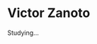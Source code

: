 # Victor Zanoto
Studying...



<!---
Pheerkad/Pheerkad is a ✨ special ✨ repository because its `README.md` (this file) appears on your GitHub profile.
You can click the Preview link to take a look at your changes.
--->
